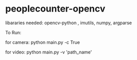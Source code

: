 # peoplecounter-opencv

libararies needed: opencv-python , imutils, numpy, argparse

To Run:

for camera:
python main.py -c True

for video:
python main.py -v 'path_name'
